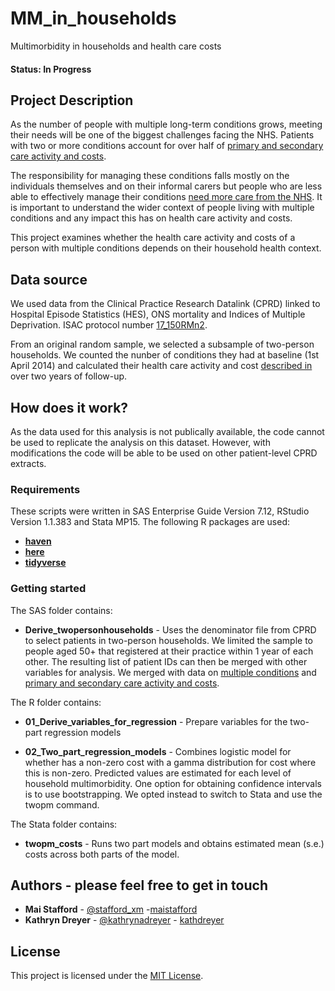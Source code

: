 # MM_in_households
Multimorbidity in households and health care costs

#### Status: In Progress

## Project Description

As the number of people with multiple long-term conditions grows, meeting their needs will be one of the biggest challenges facing the NHS. Patients with two or more conditions account for over half of [primary and secondary care activity and costs](https://www.health.org.uk/publications/understanding-the-health-care-needs-of-people-with-multiple-health-conditions).                            

The responsibility for managing these conditions falls mostly on the individuals themselves and on their informal carers but people who are less able to effectively manage their conditions [need more care from the NHS](https://www.ncbi.nlm.nih.gov/pmc/articles/PMC6288702/). It is important to understand the wider context of people living with multiple conditions and any impact this has on health care activity and costs.

This project examines whether the health care activity and costs of a person with multiple conditions depends on their household health context.

## Data source

We used data from the Clinical Practice Research Datalink (CPRD) linked to Hospital Episode Statistics (HES), ONS mortality and Indices of Multiple Deprivation. ISAC protocol number [17_150RMn2](https://www.cprd.com/protocol/high-need-patients-chronic-conditions-primary-and-secondary-care-utilisation-and-costs).

From an original random sample, we selected a subsample of two-person households. We counted the nunber of conditions they had at baseline (1st April 2014) and calculated their health care activity and cost [described in](https://www.health.org.uk/publications/a-descriptive-analysis-of-health-care-use-by-high-cost-high-need-patients-in-england) over two years of follow-up.

## How does it work?

As the data used for this analysis is not publically available, the code cannot be used to replicate the analysis on this dataset. However, with modifications the code will be able to be used on other patient-level CPRD extracts.

### Requirements

These scripts were written in SAS Enterprise Guide Version 7.12, RStudio Version 1.1.383 and Stata MP15. 
The following R packages are used: 

* **[haven](https://cran.r-project.org/web/packages/haven/index.html)**
* **[here](https://cran.r-project.org/web/packages/here/index.html)**
* **[tidyverse](https://cran.r-project.org/web/packages/tidyverse/index.html)**

### Getting started

The SAS folder contains:  
* **Derive_twopersonhouseholds**  - Uses the denominator file from CPRD to select patients in two-person households. 
We limited the sample to people aged 50+ that registered at their practice within 1 year of each other. The resulting list of patient IDs can then be merged with other variables for analysis. We merged with data on [multiple conditions](https://github.com/HFAnalyticsLab/High_cost_users/blob/master/Scripts/05_multimorbidity.sas) and [primary and secondary care activity and costs](https://github.com/HFAnalyticsLab/High_cost_users/tree/master/Scripts). 
                                                                                                                            
The R folder contains:   
* **01_Derive_variables_for_regression** - Prepare variables for the two-part regression models

* **02_Two_part_regression_models** - Combines logistic model for whether has a non-zero cost with a gamma distribution for cost where this is non-zero. Predicted values are estimated for each level of household multimorbidity. One option for obtaining confidence intervals is to use bootstrapping. We opted instead to switch to Stata and use the twopm command.

The Stata folder contains:
* **twopm_costs** - Runs two part models and obtains estimated mean (s.e.) costs across both parts of the model.


## Authors - please feel free to get in touch
                                                                                                                            
* **Mai Stafford** - [@stafford_xm](https://twitter.com/stafford_xm) -[maistafford](https://github.com/maistafford)
* **Kathryn Dreyer** - [@kathrynadreyer](https://twitter.com/kathrynadreyer) - [kathdreyer](https://github.com/kathdreyer)

## License

This project is licensed under the [MIT License](https://github.com/HFAnalyticsLab/MM_in_households/blob/master/LICENSE).

                                                                                                                           
